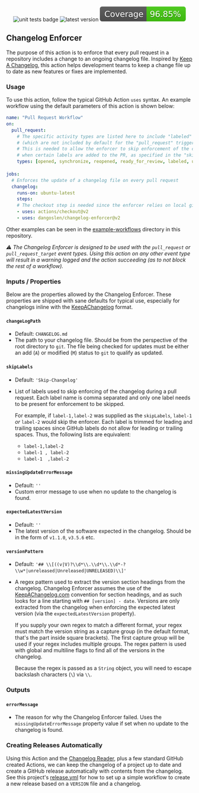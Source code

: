 <p align="center">
  <img src="https://github.com/dangoslen/changelog-enforcer/workflows/units-test/badge.svg?branch=master" alt="unit tests badge" />
  <img src="https://img.shields.io/github/v/release/dangoslen/changelog-enforcer?color=orange&label=Latest" alt="latest version" />
  <img src="./coverage/badge.svg" alt="coverage badge" />
 </p>

## Changelog Enforcer
The purpose of this action is to enforce that every pull request in a repository includes a change to an ongoing changelog file. Inspired by [Keep A Changelog](https://keepachangelog.com/en/1.0.0/), this action helps development teams to keep a change file up to date as new features or fixes are implemented. 

### Usage
To use this action, follow the typical GitHub Action `uses` syntax. An example workflow using the default parameters of this action is shown below:

```yaml
name: "Pull Request Workflow"
on:
  pull_request:
    # The specific activity types are listed here to include "labeled" and "unlabeled"
    # (which are not included by default for the "pull_request" trigger).
    # This is needed to allow the enforcer to skip enforcement of the changelog
    # when certain labels are added to the PR, as specified in the "skipLabels" property.
    types: [opened, synchronize, reopened, ready_for_review, labeled, unlabeled]

jobs:
  # Enforces the update of a changelog file on every pull request 
  changelog:
    runs-on: ubuntu-latest
    steps:
    # The checkout step is needed since the enforcer relies on local git commands
    - uses: actions/checkout@v2
    - uses: dangoslen/changelog-enforcer@v2
```

Other examples can be seen in the [example-workflows](./example-workflows) directory in this repository.

_:warning: The Changelog Enforcer is designed to be used with the `pull_request` or `pull_request_target` event types. Using this action on any other event type will result in a warning logged and the action succeeding (as to not block the rest of a workflow)._

### Inputs / Properties
Below are the properties allowed by the Changelog Enforcer. These properties are shipped with sane defaults for typical use, especially for changelogs inline with the [KeepAChangelog](Keepachangelog.org) format.

#### `changeLogPath`
* Default: `CHANGELOG.md`
* The path to your changelog file. Should be from the perspective of the root directory to `git`. The file being checked for updates must be either an add (`A`) or modified (`M`) status to `git` to qualify as updated. 

#### `skipLabels` 
* Default: `'Skip-Changelog'` 
* List of labels used to skip enforcing of the changelog during a pull request. Each label name is comma separated and only one label needs to be present for enforcement to be skipped.

  For example, if `label-1,label-2` was supplied as the `skipLabels`, `label-1` _or_ `label-2` would skip the enforcer. Each label is trimmed for leading and trailing spaces since GitHub labels do not allow for leading or trailing spaces. Thus, the following lists are equivalent:
  * `label-1,label-2`
  * `label-1 , label-2`
  * `label-1  ,label-2`

#### `missingUpdateErrorMessage`
* Default: `''`
* Custom error message to use when no update to the changelog is found.

#### `expectedLatestVersion`
* Default: `''`
* The latest version of the software expected in the changelog. Should be in the form of `v1.1.0`, `v3.5.6` etc.

#### `versionPattern`
* Default: `'## \\[((v|V)?\\d*\\.\\d*\\.\\d*-?\\w*|unreleased|Unreleased|UNRELEASED)\\]'`
* A regex pattern used to extract the version section headings from the changelog. Changelog Enforcer assumes the use of the [KeepAChangelog.com](https://keepachangelog.com/en/1.0.0/) convention for section headings, and as such looks for a line starting with `## [version] - date`. Versions are only extracted from the changelog when enforcing the expected latest version (via the `expectedLatestVersion` property).

  If you supply your own regex to match a different format, your regex must match the version string as a capture group (in the default format, that's the part inside square brackets). The first capture group will be used if your regex includes multiple groups. The regex pattern is used with global and multiline flags to find all of the versions in the changelog.

  Because the regex is passed as a `String` object, you will need to escape backslash characters (`\`) via `\\`.

### Outputs

#### `errorMessage`
* The reason for why the Changelog Enforcer failed. Uses the `missingUpdateErrorMessage` property value if set when no update to the changelog is found.

### Creating Releases Automatically
Using this Action and the [Changelog Reader](https://github.com/mindsers/changelog-reader-action), plus a few standard GitHub created Actions, we can keep the changelog of a project up to date and create a GitHub release automatically with contents from the changelog. See this project's [release.yml](./.github/workflows/release.yml) for how to set up a simple workflow to create a new release based on a `VERSION` file and a changelog.
